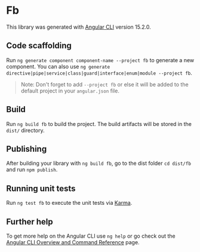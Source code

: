 # Fb

This library was generated with [Angular CLI](https://github.com/angular/angular-cli) version 15.2.0.

## Code scaffolding

Run `ng generate component component-name --project fb` to generate a new component. You can also use `ng generate directive|pipe|service|class|guard|interface|enum|module --project fb`.
> Note: Don't forget to add `--project fb` or else it will be added to the default project in your `angular.json` file. 

## Build

Run `ng build fb` to build the project. The build artifacts will be stored in the `dist/` directory.

## Publishing

After building your library with `ng build fb`, go to the dist folder `cd dist/fb` and run `npm publish`.

## Running unit tests

Run `ng test fb` to execute the unit tests via [Karma](https://karma-runner.github.io).

## Further help

To get more help on the Angular CLI use `ng help` or go check out the [Angular CLI Overview and Command Reference](https://angular.io/cli) page.
